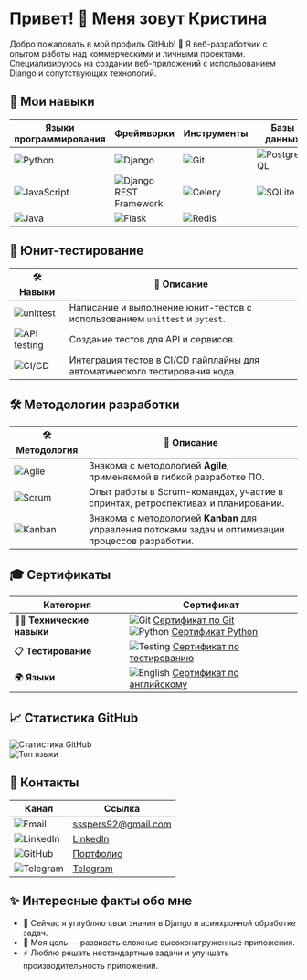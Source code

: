 # Привет! 👋 Меня зовут Кристина

Добро пожаловать в мой профиль GitHub! 🚀 Я веб-разработчик с опытом работы над коммерческими и личными проектами. Специализируюсь на создании веб-приложений с использованием Django и сопутствующих технологий. 

## 🌱 Мои навыки

| Языки программирования | Фреймворки              | Инструменты              | Базы данных         | DevOps           |
|------------------------|-------------------------|--------------------------|---------------------|------------------|
| ![Python](https://img.shields.io/badge/Python-3.12-blue?style=flat&logo=python) | ![Django](https://img.shields.io/badge/Django-4.2-blue?style=flat&logo=django) | ![Git](https://img.shields.io/badge/Git-black?style=flat&logo=git) | ![PostgreSQL](https://img.shields.io/badge/PostgreSQL-16-blue?style=flat&logo=postgresql) | ![Docker](https://img.shields.io/badge/Docker-20.10-blue?style=flat&logo=docker) |
| ![JavaScript](https://img.shields.io/badge/JavaScript-ES6-yellow?style=flat&logo=javascript) | ![Django REST Framework](https://img.shields.io/badge/Django%20REST%20Framework-3.12-blue?style=flat&logo=django) | ![Celery](https://img.shields.io/badge/Celery-5.2-blue?style=flat&logo=celery) | ![SQLite](https://img.shields.io/badge/SQLite-3-blue?style=flat&logo=sqlite) | ![Nginx](https://img.shields.io/badge/Nginx-1.18-blue?style=flat&logo=nginx) |
| ![Java](https://img.shields.io/badge/Java-11-blue?style=flat&logo=java) | ![Flask](https://img.shields.io/badge/Flask-2.1-blue?style=flat&logo=flask) | ![Redis](https://img.shields.io/badge/Redis-6.2-red?style=flat&logo=redis) | | ![CI/CD](https://img.shields.io/badge/GitHub%20Actions-1.0-green?style=flat&logo=github-actions) |

## 🧪 **Юнит-тестирование**
| 🛠️ **Навыки**                                      | 📝 **Описание**                                                                                             |
|----------------------------------------------------|------------------------------------------------------------------------------------------------------------|
| ![unittest](https://img.shields.io/badge/unittest-%E2%9C%94-0078d4?style=flat) | Написание и выполнение юнит-тестов с использованием `unittest` и `pytest`.                                    |
| ![API testing](https://img.shields.io/badge/API%20testing-%E2%9C%94-4cbbff?style=flat) | Создание тестов для API и сервисов.                                                                         |
| ![CI/CD](https://img.shields.io/badge/CI%2FCD-%E2%9C%94-f5a623?style=flat) | Интеграция тестов в CI/CD пайплайны для автоматического тестирования кода.                                    |

## 🛠️ **Методологии разработки**
| 🛠️ **Методология**                             | 📝 **Описание**                                                                                              |
|------------------------------------------------|-------------------------------------------------------------------------------------------------------------|
| ![Agile](https://img.shields.io/badge/Agile-%E2%9C%94-41b883?style=flat)  | Знакома с методологией **Agile**, применяемой в гибкой разработке ПО.                                          |
| ![Scrum](https://img.shields.io/badge/Scrum-%E2%9C%94-0078d4?style=flat)  | Опыт работы в Scrum-командах, участие в спринтах, ретроспективах и планировании.                              |
| ![Kanban](https://img.shields.io/badge/Kanban-%E2%9C%94-41b883?style=flat) | Знакома с методологией **Kanban** для управления потоками задач и оптимизации процессов разработки.            |



## 🎓 Сертификаты

| **Категория**         | **Сертификат**                                                                                          |
|-----------------------|---------------------------------------------------------------------------------------------------------|
| 🧑‍💻 **Технические навыки** | ![Git](https://img.shields.io/badge/Git-%E2%9C%94-4cbbff?style=flat) [Сертификат по Git](https://github.com/LeeGeller/LeeGeller/blob/main/Git.pdf) <br> ![Python](https://img.shields.io/badge/Python-%E2%9C%94-0078d4?style=flat) [Сертификат Python](https://github.com/LeeGeller/LeeGeller/blob/main/c05932aebef7da98da977435bbcafe20.jpg) |
| 📋 **Тестирование**   | ![Testing](https://img.shields.io/badge/Manual%20Testing-%E2%9C%94-f5a623?style=flat) [Сертификат по тестированию](https://github.com/LeeGeller/LeeGeller/blob/main/%D0%9C%D0%BE%D0%B4%D0%B8%D1%83%20%D0%BF%D0%BE%20%D1%80%D1%83%D1%87%D0%BD%D0%BE%D0%BC%D1%83%20%D1%82%D0%B5%D1%81%D1%82%D0%B8%D1%80%D0%BE%D0%B2%D0%B0%D0%BD%D0%B8%D0%BD-2.pdf) |
| 🌍 **Языки**           | ![English](https://img.shields.io/badge/English-%E2%9C%94-41b883?style=flat) [Сертификат по английскому](https://github.com/LeeGeller/LeeGeller/blob/main/Kristina%20Budnik.pdf) |

## 📈 Статистика GitHub  
![Статистика GitHub](https://github-readme-stats.vercel.app/api?username=LeeGeller&show_icons=true&theme=radical)  
![Топ языки](https://github-readme-stats.vercel.app/api/top-langs/?username=LeeGeller&layout=compact&theme=radical)  

## 💬 Контакты  

| Канал      | Ссылка                                |
|------------|---------------------------------------|
| ![Email](https://img.icons8.com/fluency/48/000000/email.png)   | [ssspers92@gmail.com](mailto:ssspers92@gmail.com)  |
| ![LinkedIn](https://img.icons8.com/fluency/48/000000/linkedin.png) | [LinkedIn](https://www.linkedin.com/in/lee-geller/) |
|  ![GitHub](https://img.icons8.com/fluency/48/000000/github.png) | [Портфолио](https://github.com/LeeGeller/LeeGeller-) |
| ![Telegram](https://img.icons8.com/fluency/48/000000/telegram-app.png) | [Telegram](https://t.me/BoboBoWhisky) |




## ✨ Интересные факты обо мне  
- 🌱 Сейчас я углубляю свои знания в Django и асинхронной обработке задач.  
- 🎯 Моя цель — развивать сложные высоконагруженные приложения.  
- ⚡ Люблю решать нестандартные задачи и улучшать производительность приложений.  
